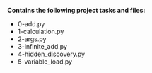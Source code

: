 __Contains the following project tasks and files:__
* 0-add.py  
* 1-calculation.py  
* 2-args.py  
* 3-infinite_add.py  
* 4-hidden_discovery.py  
* 5-variable_load.py  
